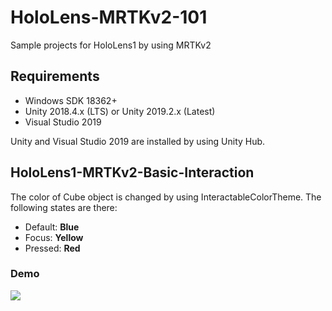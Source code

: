 # HoloLens-MRTKv2-101
Sample projects for HoloLens1 by using MRTKv2

## Requirements
* Windows SDK 18362+
* Unity 2018.4.x (LTS) or Unity 2019.2.x (Latest)
* Visual Studio 2019

Unity and Visual Studio 2019 are installed by using Unity Hub.

## HoloLens1-MRTKv2-Basic-Interaction
The color of Cube object is changed by using InteractableColorTheme. The following states are there:

* Default: **Blue**
* Focus: **Yellow**
* Pressed: **Red**

### Demo

![](./img/HoloLens1-MRTKv2-Basic-Interaction.gif)